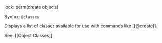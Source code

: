 lock: perm(create objects)

Syntax: `@classes`

Displays a list of classes available for use with commands like [[@create]].

See: [[Object Classes]]